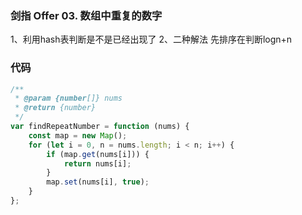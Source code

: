 ### 剑指 Offer 03. 数组中重复的数字

1、利用hash表判断是不是已经出现了
2、二种解法 先排序在判断logn+n

### 代码

```javascript
/**
 * @param {number[]} nums
 * @return {number}
 */
var findRepeatNumber = function (nums) {
    const map = new Map();
    for (let i = 0, n = nums.length; i < n; i++) {
        if (map.get(nums[i])) {
            return nums[i];
        }
        map.set(nums[i], true);
    }
};
```
